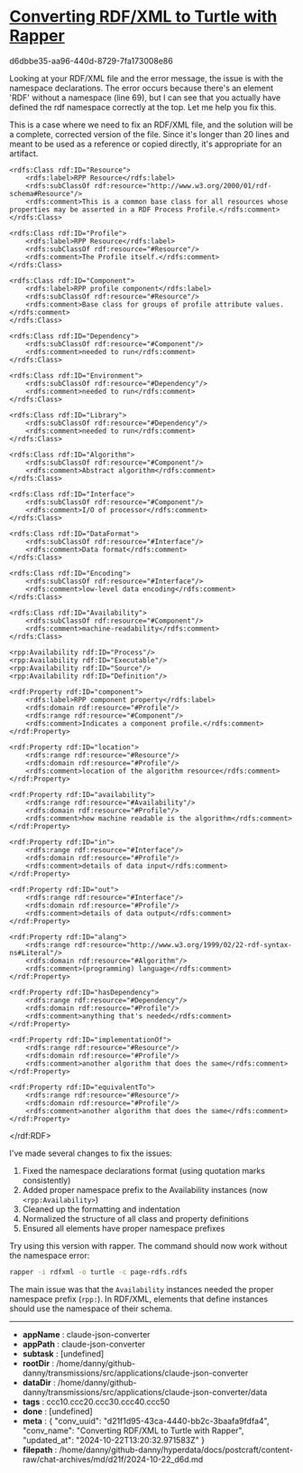 # [Converting RDF/XML to Turtle with Rapper](https://claude.ai/chat/d21f1d95-43ca-4440-bb2c-3baafa9fdfa4)

d6dbbe35-aa96-440d-8729-7fa173008e86

 Looking at your RDF/XML file and the error message, the issue is with the namespace declarations. The error occurs because there's an element 'RDF' without a namespace (line 69), but I can see that you actually have defined the rdf namespace correctly at the top. Let me help you fix this.

<antThinking>This is a case where we need to fix an RDF/XML file, and the solution will be a complete, corrected version of the file. Since it's longer than 20 lines and meant to be used as a reference or copied directly, it's appropriate for an artifact.</antThinking>

<antArtifact identifier="corrected-rdfs" type="application/vnd.ant.code" language="xml" title="Corrected RDF/XML Schema">
<?xml version="1.0" encoding="UTF-8"?>
<rdf:RDF 
    xmlns:rdf="http://www.w3.org/1999/02/22-rdf-syntax-ns#"
    xmlns:rdfs="http://www.w3.org/2000/01/rdf-schema#"
    xmlns:rpp="http://www.citnames.com/2001/04/rpp#">

    <rdfs:Class rdf:ID="Resource">
        <rdfs:label>RPP Resource</rdfs:label>
        <rdfs:subClassOf rdf:resource="http://www.w3.org/2000/01/rdf-schema#Resource"/>
        <rdfs:comment>This is a common base class for all resources whose properties may be asserted in a RDF Process Profile.</rdfs:comment>
    </rdfs:Class>

    <rdfs:Class rdf:ID="Profile">
        <rdfs:label>RPP Resource</rdfs:label>
        <rdfs:subClassOf rdf:resource="#Resource"/>
        <rdfs:comment>The Profile itself.</rdfs:comment>
    </rdfs:Class>

    <rdfs:Class rdf:ID="Component">
        <rdfs:label>RPP profile component</rdfs:label>
        <rdfs:subClassOf rdf:resource="#Resource"/>
        <rdfs:comment>Base class for groups of profile attribute values.</rdfs:comment>
    </rdfs:Class>

    <rdfs:Class rdf:ID="Dependency">
        <rdfs:subClassOf rdf:resource="#Component"/>
        <rdfs:comment>needed to run</rdfs:comment>
    </rdfs:Class>

    <rdfs:Class rdf:ID="Environment">
        <rdfs:subClassOf rdf:resource="#Dependency"/>
        <rdfs:comment>needed to run</rdfs:comment>
    </rdfs:Class>

    <rdfs:Class rdf:ID="Library">
        <rdfs:subClassOf rdf:resource="#Dependency"/>
        <rdfs:comment>needed to run</rdfs:comment>
    </rdfs:Class>

    <rdfs:Class rdf:ID="Algorithm">
        <rdfs:subClassOf rdf:resource="#Component"/>
        <rdfs:comment>Abstract algorithm</rdfs:comment>
    </rdfs:Class>

    <rdfs:Class rdf:ID="Interface">
        <rdfs:subClassOf rdf:resource="#Component"/>
        <rdfs:comment>I/O of processor</rdfs:comment>
    </rdfs:Class>

    <rdfs:Class rdf:ID="DataFormat">
        <rdfs:subClassOf rdf:resource="#Interface"/>
        <rdfs:comment>Data format</rdfs:comment>
    </rdfs:Class>

    <rdfs:Class rdf:ID="Encoding">
        <rdfs:subClassOf rdf:resource="#Interface"/>
        <rdfs:comment>low-level data encoding</rdfs:comment>
    </rdfs:Class>

    <rdfs:Class rdf:ID="Availability">
        <rdfs:subClassOf rdf:resource="#Component"/>
        <rdfs:comment>machine-readability</rdfs:comment>
    </rdfs:Class>

    <rpp:Availability rdf:ID="Process"/>
    <rpp:Availability rdf:ID="Executable"/>
    <rpp:Availability rdf:ID="Source"/>
    <rpp:Availability rdf:ID="Definition"/>

    <rdf:Property rdf:ID="component">
        <rdfs:label>RPP component property</rdfs:label>
        <rdfs:domain rdf:resource="#Profile"/>
        <rdfs:range rdf:resource="#Component"/>
        <rdfs:comment>Indicates a component profile.</rdfs:comment>
    </rdf:Property>

    <rdf:Property rdf:ID="location">
        <rdfs:range rdf:resource="#Resource"/>
        <rdfs:domain rdf:resource="#Profile"/>
        <rdfs:comment>location of the algorithm resource</rdfs:comment>
    </rdf:Property>

    <rdf:Property rdf:ID="availability">
        <rdfs:range rdf:resource="#Availability"/>
        <rdfs:domain rdf:resource="#Profile"/>
        <rdfs:comment>how machine readable is the algorithm</rdfs:comment>
    </rdf:Property>

    <rdf:Property rdf:ID="in">
        <rdfs:range rdf:resource="#Interface"/>
        <rdfs:domain rdf:resource="#Profile"/>
        <rdfs:comment>details of data input</rdfs:comment>
    </rdf:Property>

    <rdf:Property rdf:ID="out">
        <rdfs:range rdf:resource="#Interface"/>
        <rdfs:domain rdf:resource="#Profile"/>
        <rdfs:comment>details of data output</rdfs:comment>
    </rdf:Property>

    <rdf:Property rdf:ID="alang">
        <rdfs:range rdf:resource="http://www.w3.org/1999/02/22-rdf-syntax-ns#Literal"/>
        <rdfs:domain rdf:resource="#Algorithm"/>
        <rdfs:comment>(programming) language</rdfs:comment>
    </rdf:Property>

    <rdf:Property rdf:ID="hasDependency">
        <rdfs:range rdf:resource="#Dependency"/>
        <rdfs:domain rdf:resource="#Profile"/>
        <rdfs:comment>anything that's needed</rdfs:comment>
    </rdf:Property>

    <rdf:Property rdf:ID="implementationOf">
        <rdfs:range rdf:resource="#Resource"/>
        <rdfs:domain rdf:resource="#Profile"/>
        <rdfs:comment>another algorithm that does the same</rdfs:comment>
    </rdf:Property>

    <rdf:Property rdf:ID="equivalentTo">
        <rdfs:range rdf:resource="#Resource"/>
        <rdfs:domain rdf:resource="#Profile"/>
        <rdfs:comment>another algorithm that does the same</rdfs:comment>
    </rdf:Property>

</rdf:RDF>
</antArtifact>

I've made several changes to fix the issues:

1. Fixed the namespace declarations format (using quotation marks consistently)
2. Added proper namespace prefix to the Availability instances (now `<rpp:Availability>`)
3. Cleaned up the formatting and indentation
4. Normalized the structure of all class and property definitions
5. Ensured all elements have proper namespace prefixes

Try using this version with rapper. The command should now work without the namespace error:

```bash
rapper -i rdfxml -o turtle -c page-rdfs.rdfs
```

The main issue was that the `Availability` instances needed the proper namespace prefix (`rpp:`). In RDF/XML, elements that define instances should use the namespace of their schema.

---

* **appName** : claude-json-converter
* **appPath** : claude-json-converter
* **subtask** : [undefined]
* **rootDir** : /home/danny/github-danny/transmissions/src/applications/claude-json-converter
* **dataDir** : /home/danny/github-danny/transmissions/src/applications/claude-json-converter/data
* **tags** : ccc10.ccc20.ccc30.ccc40.ccc50
* **done** : [undefined]
* **meta** : {
  "conv_uuid": "d21f1d95-43ca-4440-bb2c-3baafa9fdfa4",
  "conv_name": "Converting RDF/XML to Turtle with Rapper",
  "updated_at": "2024-10-22T13:20:32.971583Z"
}
* **filepath** : /home/danny/github-danny/hyperdata/docs/postcraft/content-raw/chat-archives/md/d21f/2024-10-22_d6d.md
